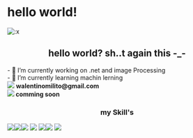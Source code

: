# hello world! 

<img align="center" src="https://github.com/amirali2002/amirali2002/assets/85148377/d18aaefe-7d58-41b9-a6fd-4c5fb88fa49b" alt=":x">

<h2 align="center"> hello world? sh..t again this -_-</h2> 
<p>
- 🔭 I’m currently working on .net and image Processing<br>
- 🌱 I’m currently learning machin lerning<br>
<img src="https://img.shields.io/badge/Gmail-D14836?style=for-the-badge&logo=gmail&logoColor=white"> <b>walentinomilito@gmail.com</b> <br>
<img src="https://img.shields.io/badge/LinkedIn-0077B5?style=for-the-badge&logo=linkedin&logoColor=white"><b> comming soon </b><br>
</p>
<h3 align="center">my Skill's</h3>
<p>
 <img src=" 	https://img.shields.io/badge/C-00599C?style=for-the-badge&logo=c&logoColor=white"><img src="https://img.shields.io/badge/C%2B%2B-00599C?style=for-the-badge&logo=c%2B%2B&logoColor=white"><img src="https://img.shields.io/badge/Python-3776AB?style=for-the-badge&logo=python&logoColor=white"> <img src="https://img.shields.io/badge/C%23-239120?style=for-the-badge&logo=c-sharp&logoColor=white"> <img src="https://img.shields.io/badge/Linux-FCC624?style=for-the-badge&logo=linux&logoColor=black"><img src="https://img.shields.io/badge/Wordpress-21759B?style=for-the-badge&logo=wordpress&logoColor=white">
 <img src="https://img.shields.io/badge/GIT-E44C30?style=for-the-badge&logo=git&logoColor=white">
</p>
